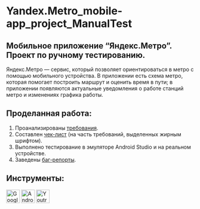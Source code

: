 # Yandex.Metro_mobile-app_project_ManualTest
## Мобильное приложение “Яндекс.Метро”. Проект по ручному тестированию.

Яндекс.Метро — сервис, который позволяет ориентироваться в метро с помощью мобильного устройства. В приложении есть схема метро, которая помогает построить маршрут и оценить время в пути; в приложении появляются актуальные уведомления о работе станций метро и изменениях графика работы. 

## Проделанная работа:
1. Проанализированы [требования](https://docs.google.com/document/d/1L1lRqhQdlXXF17g79VJSpXySjzGKBW8eZ1shExF-EyM/edit?usp=sharing).
2. Cоставлен [чек-лист](https://docs.google.com/spreadsheets/d/1HM70qTsG-QiHa4J1wF4olNqMG9PT-51aUxBcoRdI8oY/edit?usp=sharing) (на часть требований, выделенных жирным шрифтом).
3. Выполнено тестирование в эмуляторе Android Studio и на реальном устройстве.
4. Заведены [баг-репорты](https://veronivan.youtrack.cloud/issues?q=tag:%20%7BMobile%20application%7D).

## Инструменты:
<p align="left"> 
  <a href="https://docs.google.com/" target="_blank" rel="noreferrer"><img src="https://github.com/user-attachments/assets/4fee6efd-dd5a-4c90-95f6-6aafc54ed88d" width="36" height="36" alt="Google Sheets" /></a>
  <a href="developer.android.com" target="_blank" rel="noreferrer"><img src="https://github.com/user-attachments/assets/12a52a01-f617-44c4-81ca-abc8b1202429" width="36" height="36" alt="Android Studio" /></a>
  <a href="https://www.jetbrains.com/youtrack/" target="_blank" rel="noreferrer"><img src="https://upload.wikimedia.org/wikipedia/commons/9/95/YouTrack_Icon.png" width="36" height="36" alt="Youtrack" /></a>
</p> 
